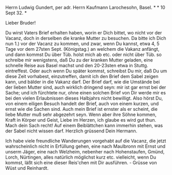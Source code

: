 Herrn Ludwig Gundert, per adr. Herrn Kaufmann Larochesohn, Basel. 
<XXX>* <Tubing>* 10 Sept 32. <Montag>*

Lieber Bruder!

Du wirst Vaters Brief erhalten haben, worin er Dich bittet, wo nicht vor der Vacanz, doch in derselben die kranke Mutter zu besuchen. Da bitte ich Dich nun 1.) vor der Vacanz zu kommen, und zwar, wenn Du kannst, etwa 4, 5 Tage vor dem 27sten Sept. (Königstag.) an welchem die Vakanz anfängt, und dann kommst Du über Tüb. holst mich ab etc. oder nicht über Tüb. so schreibe mir wenigstens, daß Du zu der kranken Mutter geladen, eine schnelle Reise aus Basel machst und den 20-23sten etwa in Stuttg. eintreffest. Oder auch wenn Du später kommst, schreibst Du mir, daß Du um diese Zeit vorhabest, einzutreffen, damit ich den Brief dem Sabel zeigen kann, und bälder in die Vakanz darf. Der Brief darf, wie die Umstände bei der lieben Mutter sind, auch wirklich dringend seyn: mir ist gar ernst bei der Sache; und ich fürchtete nur, ohne einen solchen Brief von Dir werde mir es bei den vielen Erlaubnissen dieses Halbjahrs nicht bewilligt. Also hörst Du, von einem eiligen Besuch handelt der Brief, auch von einem kurzen, und ernst wie die Sachen sind. Auch mein Brief ist ernster als er scheint, die liebe Mutter muß sehr abgezehrt seyn. Wenn aber ihre Söhne kommen, Kraft in Körper und Geist, Liebe im Herzen, ich glaube es wird gut thun. Mach dein Sach recht! Auf einem Beiblättchen kann immerhin stehen, was der Sabel nicht wissen darf. Herzlich grüssend
 Dein Hermann.

Ich habe viele freundliche Wanderungen vorgehabt auf die Vacanz, die jetzt wahrscheinlich nicht in Erfüllung gehen, eine nach Maulbronn mit Ernst und unserm Jäger, eine nach Welzheim, nebenher nach Hohenstaufen, Gmünd, Lorch, Nürtingen, alles natürlich möglichst kurz etc. vielleicht, wenn Du kommst, läßt sich eine dieser Reis'chen mit Dir ausführen. - Grüsse von Wüst und Reinhardt.
